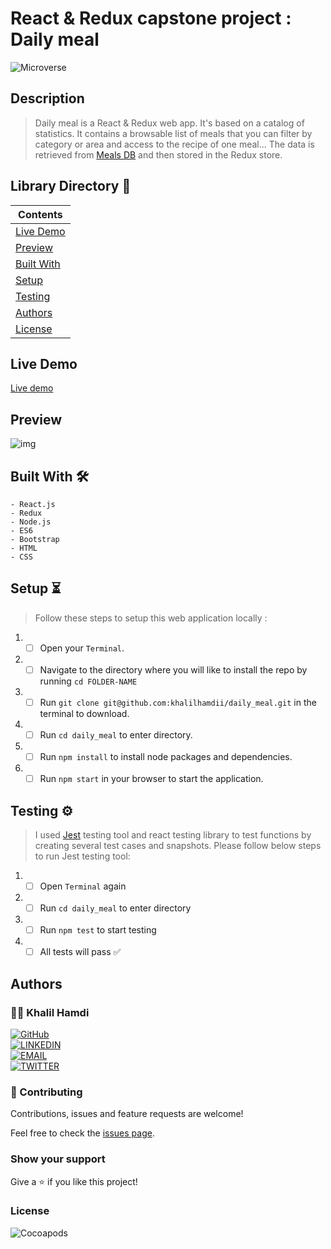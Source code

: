 # React & Redux capstone project : Daily meal

![Microverse](https://img.shields.io/badge/-Microverse-6F23FF?style=for-the-badge)

## Description

> Daily meal is a React & Redux web app. It's based on a catalog of statistics. It contains a browsable list of meals that you can filter by category or area and access to the recipe of one meal... The data is retrieved from [Meals DB](https://www.themealdb.com/api.php) and then stored in the Redux store.

## Library Directory 📙

| Contents                    |
| --------------------------- |
| [Live Demo](#live-demo)     |
| [Preview](#preview)         |
| [Built With](#built-with-🛠) |
| [Setup](#setup-⏳)          |
| [Testing](#testing-⚙️)      |
| [Authors](#authors)         |
| [License](#license)         |

## Live Demo

[Live demo](https://react-math-magicians.herokuapp.com/)

## Preview

![img](./screenshots/1.PNG)

## Built With 🛠

```
- React.js
- Redux
- Node.js
- ES6
- Bootstrap
- HTML
- CSS
```

## Setup ⏳

> Follow these steps to setup this web application locally :

1. - [ ] Open your `Terminal`.
2. - [ ] Navigate to the directory where you will like to install the repo by running `cd FOLDER-NAME`
3. - [ ] Run `git clone git@github.com:khalilhamdii/daily_meal.git` in the terminal to download.
4. - [ ] Run `cd daily_meal` to enter directory.
5. - [ ] Run `npm install` to install node packages and dependencies.
6. - [ ] Run `npm start` in your browser to start the application.

## Testing ⚙️

> I used [Jest](https://jestjs.io/) testing tool and react testing library to test functions by creating several test cases and snapshots. Please follow below steps to run Jest testing tool:

1. - [ ] Open `Terminal` again
2. - [ ] Run `cd daily_meal` to enter directory
3. - [ ] Run `npm test` to start testing
4. - [ ] All tests will pass ✅

## Authors

### 👨‍💻 Khalil Hamdi

[![GitHub](https://img.shields.io/badge/-GitHub-000?style=for-the-badge&logo=GitHub&logoColor=white)](https://github.com/khalilhamdii) <br>
[![LINKEDIN](https://img.shields.io/badge/-LINKEDIN-0077B5?style=for-the-badge&logo=Linkedin&logoColor=white)](https://www.linkedin.com/in/khalilhamdi/) <br>
[![EMAIL](https://img.shields.io/badge/-EMAIL-D14836?style=for-the-badge&logo=Mail.Ru&logoColor=white)](mailto:khaalil.hamdi@gmail.com) <br>
[![TWITTER](https://img.shields.io/badge/-TWITTER-1DA1F2?style=for-the-badge&logo=Twitter&logoColor=white)](https://twitter.com/Khalilhamdiii)

### 🤝 Contributing

Contributions, issues and feature requests are welcome!

Feel free to check the [issues page](https://github.com/khalilhamdii/MyTodos).

### Show your support

Give a ⭐️ if you like this project!

### License

![Cocoapods](https://img.shields.io/cocoapods/l/AFNetworking?color=red&style=for-the-badge)
